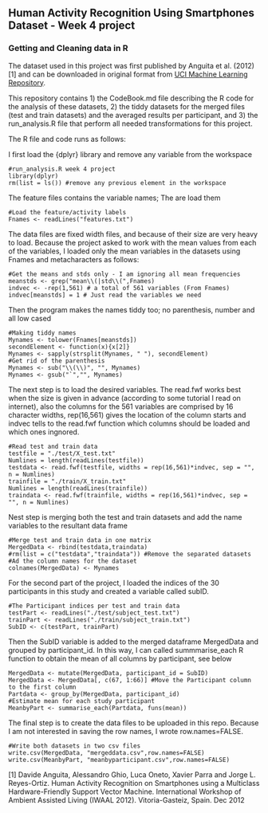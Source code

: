 ## Human Activity Recognition Using Smartphones Dataset - Week 4 project
### Getting and Cleaning data in R

The dataset used in this project was first published by Anguita et al. (2012) [1] and can be downloaded in original format from [UCI Machine Learning Repository](http://archive.ics.uci.edu/ml/datasets/Human+Activity+Recognition+Using+Smartphones). 

This repository contains 1) the CodeBook.md file describing the R code for the analysis of these datasets, 2) the tiddy datasets for the merged files (test and train datasets) and the averaged results per participant, and 3) the run_analysis.R file that perform all needed transformations for this project.

The R file and code runs as follows:

I first load the {dplyr} library and remove any variable from the workspace
```
#run_analysis.R week 4 project
library(dplyr) 
rm(list = ls()) #remove any previous element in the workspace
```

The feature files contains the variable names; The are load them
```
#Load the feature/activity labels
Fnames <- readLines("features.txt")
```
The data files are fixed width files, and because of their size are very heavy to load. Because the project asked to work with the mean values from each of the variables, I loaded only the mean variables in the datasets using Fnames and metacharacters as follows:
```
#Get the means and stds only - I am ignoring all mean frequencies
meanstds <- grep("mean\\(|std\\(",Fnames)
indvec <- -rep(1,561) # a total of 561 variables (From Fnames)
indvec[meanstds] = 1 # Just read the variables we need
```
Then the program makes the names tiddy too; no parenthesis, number and all low cased
```
#Making tiddy names
Mynames <- tolower(Fnames[meanstds])
secondElement <- function(x){x[2]}
Mynames <- sapply(strsplit(Mynames, " "), secondElement)
#Get rid of the parenthesis
Mynames <- sub("\\(\\)", "", Mynames)
Mynames <- gsub("`","", Mynames)
```
The next step is to load the desired variables. The read.fwf works best when the size is given in advance (according to some tutorial I read on internet), also the columns for the 561 variables are comprised by 16 character widths, rep(16,561) gives the location of the column starts and indvec tells to the read.fwf function which columns should be loaded and which ones ingnored.
```
#Read test and train data
testfile = "./test/X_test.txt"
Numlines = length(readLines(testfile))
testdata <- read.fwf(testfile, widths = rep(16,561)*indvec, sep = "", n = Numlines)
trainfile = "./train/X_train.txt"
Numlines = length(readLines(trainfile))
traindata <- read.fwf(trainfile, widths = rep(16,561)*indvec, sep = "", n = Numlines) 
```
Nest step is merging both the test and train datasets and add the name variables to the resultant data frame
```
#Merge test and train data in one matrix
MergedData <- rbind(testdata,traindata)
#rm(list = c("testdata","traindata")) #Remove the separated datasets
#Ad the column names for the dataset
colnames(MergedData) <- Mynames
```
For the second part of the project, I loaded the indices of the 30 participants in this study and created a variable called subID.
```
#The Participant indices per test and train data
testPart <- readLines("./test/subject_test.txt")
trainPart <- readLines("./train/subject_train.txt")
SubID <- c(testPart, trainPart)
```
Then the SubID variable is added to the merged dataframe MergedData and grouped by participant_id. In this way, I can called summmarise_each R function to obtain the mean of all columns by participant, see below

```
MergedData <- mutate(MergedData, participant_id = SubID)
MergedData <- MergedData[, c(67, 1:66)] #Move the Participant column to the first column
Partdata <- group_by(MergedData, participant_id)
#Estimate mean for each study participant
MeanbyPart <- summarise_each(Partdata, funs(mean))
```

The final step is to create the data files to be uploaded in this repo. Because I am not interested in saving the row names, I wrote row.names=FALSE.
```
#Write both datasets in two csv files
write.csv(MergedData, "mergeddata.csv",row.names=FALSE)
write.csv(MeanbyPart, "meanbyparticipant.csv",row.names=FALSE)
```

[1] Davide Anguita, Alessandro Ghio, Luca Oneto, Xavier Parra and Jorge L. Reyes-Ortiz. Human Activity Recognition on Smartphones using a Multiclass Hardware-Friendly Support Vector Machine. International Workshop of Ambient Assisted Living (IWAAL 2012). Vitoria-Gasteiz, Spain. Dec 2012


